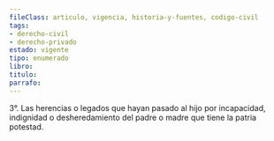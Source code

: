 ```yaml
---
fileClass: articulo, vigencia, historia-y-fuentes, codigo-civil
tags:
- derecho-civil
- derecho-privado
estado: vigente
tipo: enumerado
libro:
titulo:
parrafo:
---
```

3°. Las herencias o legados que hayan pasado al hijo por incapacidad, indignidad o desheredamiento del padre o madre que tiene la patria potestad.